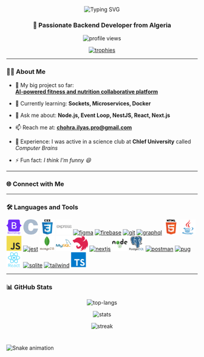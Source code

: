 <p align="center">
  <img src="https://readme-typing-svg.herokuapp.com?size=28&duration=3000&pause=1000&color=58BEFE&center=true&vCenter=true&width=600&lines=Hi+👋,+I'm+Chohra+Ilyas;I'm+a+Backend+Developer;This+is+my+GitHub" alt="Typing SVG" />
</p>

<h3 align="center">🚀 Passionate Backend Developer from Algeria</h3>

<p align="center">
  <img src="https://komarev.com/ghpvc/?username=chohra-ilyas&label=Profile%20views&color=58befe&style=flat" alt="profile views" />
</p>

<p align="center">
  <a href="https://github.com/ryo-ma/github-profile-trophy">
    <img src="https://github-profile-trophy.vercel.app/?username=chohra-ilyas&theme=algolia&margin-w=10&margin-h=10" alt="trophies" />
  </a>
</p>

---

### 👨‍💻 About Me

- 🔭 My big project so far:  
  [**AI-powered fitness and nutrition collaborative platform**](https://github.com/Chohra-ilyas/PFE-fitness-healthing)

- 🌱 Currently learning: **Sockets, Microservices, Docker**

- 💬 Ask me about: **Node.js, Event Loop, NestJS, React, Next.js**

- 📫 Reach me at: **chohra.ilyas.pro@gmail.com**

- 📄 Experience: I was active in a science club at **Chlef University** called *Computer Brains*

- ⚡ Fun fact: *I think I'm funny 😄*

---

### 🌐 Connect with Me
<p align="left">
  <!-- Add social links here if you want -->
</p>

---

### 🛠️ Languages and Tools
<p align="left">
  <a href="https://getbootstrap.com"><img src="https://raw.githubusercontent.com/devicons/devicon/master/icons/bootstrap/bootstrap-plain-wordmark.svg" width="40" height="40" alt="bootstrap"/></a>
  <a href="https://www.cprogramming.com/"><img src="https://raw.githubusercontent.com/devicons/devicon/master/icons/c/c-original.svg" width="40" height="40" alt="c"/></a>
  <a href="https://www.w3schools.com/css/"><img src="https://raw.githubusercontent.com/devicons/devicon/master/icons/css3/css3-original-wordmark.svg" width="40" height="40" alt="css3"/></a>
  <a href="https://expressjs.com"><img src="https://raw.githubusercontent.com/devicons/devicon/master/icons/express/express-original-wordmark.svg" width="40" height="40" alt="express"/></a>
  <a href="https://www.figma.com/"><img src="https://www.vectorlogo.zone/logos/figma/figma-icon.svg" width="40" height="40" alt="figma"/></a>
  <a href="https://firebase.google.com/"><img src="https://www.vectorlogo.zone/logos/firebase/firebase-icon.svg" width="40" height="40" alt="firebase"/></a>
  <a href="https://git-scm.com/"><img src="https://www.vectorlogo.zone/logos/git-scm/git-scm-icon.svg" width="40" height="40" alt="git"/></a>
  <a href="https://graphql.org"><img src="https://www.vectorlogo.zone/logos/graphql/graphql-icon.svg" width="40" height="40" alt="graphql"/></a>
  <a href="https://www.w3.org/html/"><img src="https://raw.githubusercontent.com/devicons/devicon/master/icons/html5/html5-original-wordmark.svg" width="40" height="40" alt="html5"/></a>
  <a href="https://www.java.com"><img src="https://raw.githubusercontent.com/devicons/devicon/master/icons/java/java-original.svg" width="40" height="40" alt="java"/></a>
  <a href="https://developer.mozilla.org/en-US/docs/Web/JavaScript"><img src="https://raw.githubusercontent.com/devicons/devicon/master/icons/javascript/javascript-original.svg" width="40" height="40" alt="javascript"/></a>
  <a href="https://jestjs.io"><img src="https://www.vectorlogo.zone/logos/jestjsio/jestjsio-icon.svg" width="40" height="40" alt="jest"/></a>
  <a href="https://www.mongodb.com/"><img src="https://raw.githubusercontent.com/devicons/devicon/master/icons/mongodb/mongodb-original-wordmark.svg" width="40" height="40" alt="mongodb"/></a>
  <a href="https://www.mysql.com/"><img src="https://raw.githubusercontent.com/devicons/devicon/master/icons/mysql/mysql-original-wordmark.svg" width="40" height="40" alt="mysql"/></a>
  <a href="https://nestjs.com/"><img src="https://raw.githubusercontent.com/devicons/devicon/master/icons/nestjs/nestjs-plain.svg" width="40" height="40" alt="nestjs"/></a>
  <a href="https://nextjs.org/"><img src="https://cdn.worldvectorlogo.com/logos/nextjs-2.svg" width="40" height="40" alt="nextjs"/></a>
  <a href="https://nodejs.org"><img src="https://raw.githubusercontent.com/devicons/devicon/master/icons/nodejs/nodejs-original-wordmark.svg" width="40" height="40" alt="nodejs"/></a>
  <a href="https://www.postgresql.org"><img src="https://raw.githubusercontent.com/devicons/devicon/master/icons/postgresql/postgresql-original-wordmark.svg" width="40" height="40" alt="postgresql"/></a>
  <a href="https://postman.com"><img src="https://www.vectorlogo.zone/logos/getpostman/getpostman-icon.svg" width="40" height="40" alt="postman"/></a>
  <a href="https://pugjs.org"><img src="https://cdn.worldvectorlogo.com/logos/pug.svg" width="40" height="40" alt="pug"/></a>
  <a href="https://reactjs.org/"><img src="https://raw.githubusercontent.com/devicons/devicon/master/icons/react/react-original-wordmark.svg" width="40" height="40" alt="react"/></a>
  <a href="https://www.sqlite.org/"><img src="https://www.vectorlogo.zone/logos/sqlite/sqlite-icon.svg" width="40" height="40" alt="sqlite"/></a>
  <a href="https://tailwindcss.com/"><img src="https://www.vectorlogo.zone/logos/tailwindcss/tailwindcss-icon.svg" width="40" height="40" alt="tailwind"/></a>
  <a href="https://www.typescriptlang.org/"><img src="https://raw.githubusercontent.com/devicons/devicon/master/icons/typescript/typescript-original.svg" width="40" height="40" alt="typescript"/></a>
</p>

---

### 📊 GitHub Stats
<p align="center">
  <img src="https://github-readme-stats.vercel.app/api/top-langs?username=chohra-ilyas&show_icons=true&locale=en&layout=compact" alt="top-langs" />
</p>

<p align="center">
  <img src="https://github-readme-stats.vercel.app/api?username=chohra-ilyas&show_icons=true&theme=dark&title_color=b3009b&text_color=ffffff&bg_color=1a034f&locale=en" alt="stats" />
</p>

<p align="center">
  <img src="https://github-readme-streak-stats.herokuapp.com/?user=chohra-ilyas&theme=tokyonight" alt="streak" />
</p>

###

<br clear="both">

<img src="https://raw.githubusercontent.com/maurodesouza/maurodesouza/output/snake.svg" alt="Snake animation" />

###
